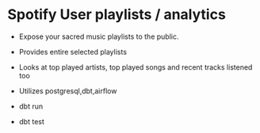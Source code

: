 # Spotify User playlists / analytics

- Expose your sacred music playlists to the public.
- Provides entire selected playlists
- Looks at top played artists, top played songs and recent tracks listened too

- Utilizes postgresql,dbt,airflow

- dbt run
- dbt test
